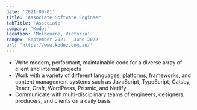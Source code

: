 ```yaml
---
date: '2021-09-01'
title: 'Associate Software Engineer'
tabTitle: 'Associate'
company: 'Kodez'
location: 'Melbourne, Victoria'
range: 'September 2021 - June 2022'
url: 'https://www.kodez.com.au/'
---
```


- Write modern, performant, maintainable code for a diverse array of client and internal projects
- Work with a variety of different languages, platforms, frameworks, and content management systems such as JavaScript, TypeScript, Gatsby, React, Craft, WordPress, Prismic, and Netlify
- Communicate with multi-disciplinary teams of engineers, designers, producers, and clients on a daily basis
